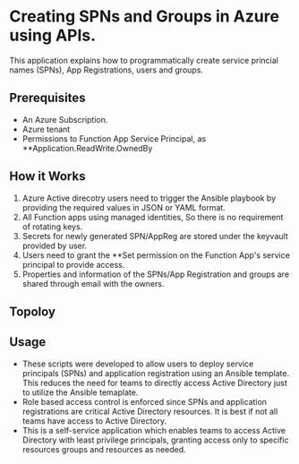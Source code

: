 # Creating SPNs and Groups in Azure using APIs. 

This application explains how to programmatically create service princial names (SPNs), App Registrations, users and groups. 

## Prerequisites 

* An Azure Subscription. 
* Azure tenant 
* Permissions to Function App Service Principal, as **Application.ReadWrite.OwnedBy 

## How it Works

1. Azure Active direcotry users need to trigger the Ansible playbook by providing the required values in JSON or YAML format.
2. All Function apps using managed identities, So there is no requirement of rotating keys. 
3. Secrets for newly generated SPN/AppReg are stored under the keyvault provided by user.
4. Users need to grant the **Set permission on the Function App's service principal to provide access. 
5. Properties and information of the SPNs/App Registration and groups are shared through email with the owners. 

## Topoloy 


## Usage 

* These scripts were developed to allow users to deploy service principals (SPNs) and application registration using an Ansible template. This reduces the need for teams to directly access Active Directory just to utilize the Ansible temaplate. 
* Role based access control is enforced since SPNs and application registrations are critical Active Directory resources. It is best if not all teams have access to Active Directory. 
* This is a self-service application which enables teams to access Active Directory with least privilege principals, granting access only to specific resources groups and resources as needed. 



